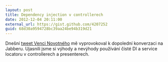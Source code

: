 ```yaml
---
layout: post
title: Dependency injection v controllerech
date: 2012-12-04 20:11:00
external_url: https://gist.github.com/4207252
guid: 68d30a9594728bc39aa24be94b319d21
---
```


Dnešní [tweet Venci Novotného](https://twitter.com/VaclavNovotny/status/275871561800642560) mě vyprovokoval k dopolední konverzaci na Jabberu. Ujasnili jsme si výhody a nevýhody používání čisté DI a service locatoru v controllerech a presenterech.
